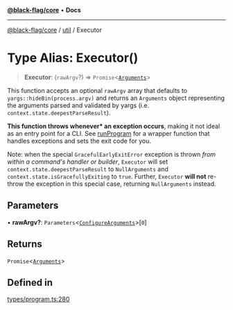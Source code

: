 [**@black-flag/core**](../../README.md) • **Docs**

***

[@black-flag/core](../../README.md) / [util](../README.md) / Executor

# Type Alias: Executor()

> **Executor**: (`rawArgv`?) => `Promise`\<[`Arguments`](../../index/type-aliases/Arguments.md)\>

This function accepts an optional `rawArgv` array that defaults to
`yargs::hideBin(process.argv)` and returns an `Arguments` object representing
the arguments parsed and validated by yargs (i.e.
`context.state.deepestParseResult`).

**This function throws whenever\* an exception occurs**, making it not ideal
as an entry point for a CLI. See [runProgram](../../index/functions/runProgram.md) for a wrapper function
that handles exceptions and sets the exit code for you.

Note: when the special `GracefulEarlyExitError` exception is thrown _from
within a command's handler or builder_, `Executor` will set
`context.state.deepestParseResult` to `NullArguments` and
`context.state.isGracefullyExiting` to `true`. Further, `Executor` **will
not** re-throw the exception in this special case, returning `NullArguments`
instead.

## Parameters

• **rawArgv?**: `Parameters`\<[`ConfigureArguments`](../../index/type-aliases/ConfigureArguments.md)\>\[`0`\]

## Returns

`Promise`\<[`Arguments`](../../index/type-aliases/Arguments.md)\>

## Defined in

[types/program.ts:280](https://github.com/Xunnamius/black-flag/blob/96ce293f8a136c82839c1e658d19dc9a2441c0ab/types/program.ts#L280)
